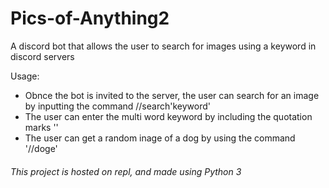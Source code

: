 # Pics-of-Anything2
A discord bot that allows the user to search for images using a keyword in discord servers


Usage:
<ul>
  <li> Obnce the bot is invited to the server, the user can search for an image by inputting the command //search'keyword'
  <li> The user can enter the multi word keyword by including the quotation marks ''
  <li> The user can get a random inage of a dog by using the command '//doge'
 </ul>
 
  <h6> This project is hosted on repl, and made using Python 3</h6>
